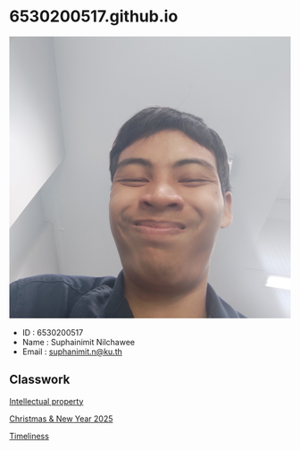 # 6530200517.github.io
![img_me](img/Me.jpg)
- ID : 6530200517
- Name : Suphainimit Nilchawee
- Email : suphanimit.n@ku.th

## Classwork
[Intellectual property](https://6530200517.github.io/intellectual-property)

[Christmas & New Year 2025](https://6530200517.github.io/ChristmasAndNewYear2025)

[Timeliness](https://6530200517.github.io/timeliness)
